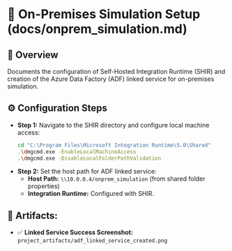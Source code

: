 # 📝 On-Premises Simulation Setup (docs/onprem_simulation.md)

## 📌 Overview
Documents the configuration of Self-Hosted Integration Runtime (SHIR) and creation of the Azure Data Factory (ADF) linked service for on-premises simulation.

## ⚙️ Configuration Steps
- **Step 1:** Navigate to the SHIR directory and configure local machine access:
  ```bash
  cd "C:\Program Files\Microsoft Integration Runtime\5.0\Shared"
  .\dmgcmd.exe -EnableLocalMachineAccess
  .\dmgcmd.exe -DisableLocalFolderPathValidation
  ```
- **Step 2:** Set the host path for ADF linked service:
  - **Host Path:** `\\10.0.0.4/onprem_simulation` (from shared folder properties)
  - **Integration Runtime:** Configured with SHIR.

## 📸 Artifacts:
- ✅ **Linked Service Success Screenshot:** `project_artifacts/adf_linked_service_created.png`


